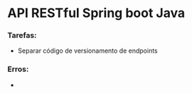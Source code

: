 <h1>API RESTful Spring boot Java</h1>
<h3>Tarefas:</h3>
<ul>
    <li>Separar código de versionamento de endpoints</li>
</ul>
<h3>Erros:</h3>
<ul>
    <li></li>
</ul>